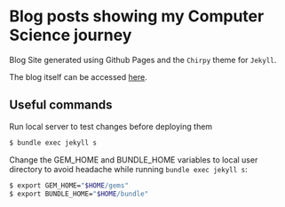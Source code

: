 # Blog posts showing my Computer Science journey

Blog Site generated using Github Pages and the `Chirpy` theme for `Jekyll`.

The blog itself can be accessed [here](https://lincoln-yuji.github.io/).

## Useful commands

Run local server to test changes before deploying them

```bash
$ bundle exec jekyll s
```

Change the GEM_HOME and BUNDLE_HOME variables to local user directory to avoid headache while running `bundle exec jekyll s`:

```bash
$ export GEM_HOME="$HOME/gems"
$ export BUNDLE_HOME="$HOME/bundle"
```